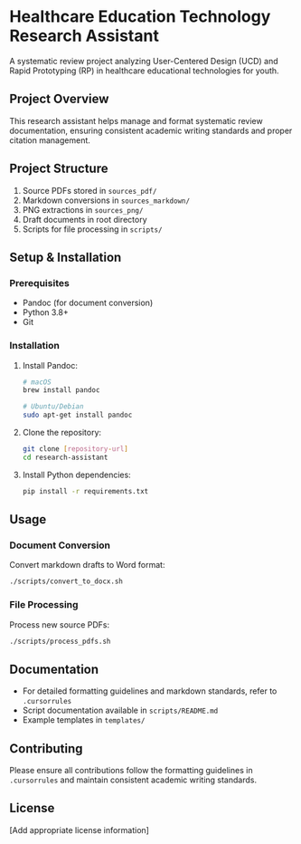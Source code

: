 # Healthcare Education Technology Research Assistant

A systematic review project analyzing User-Centered Design (UCD) and Rapid Prototyping (RP) in healthcare educational technologies for youth.

## Project Overview
This research assistant helps manage and format systematic review documentation, ensuring consistent academic writing standards and proper citation management.

## Project Structure
1. Source PDFs stored in `sources_pdf/`
2. Markdown conversions in `sources_markdown/`
3. PNG extractions in `sources_png/`
4. Draft documents in root directory
5. Scripts for file processing in `scripts/`

## Setup & Installation

### Prerequisites
- Pandoc (for document conversion)
- Python 3.8+
- Git

### Installation
1. Install Pandoc:
   ```bash
   # macOS
   brew install pandoc

   # Ubuntu/Debian
   sudo apt-get install pandoc
   ```

2. Clone the repository:
   ```bash
   git clone [repository-url]
   cd research-assistant
   ```

3. Install Python dependencies:
   ```bash
   pip install -r requirements.txt
   ```

## Usage

### Document Conversion
Convert markdown drafts to Word format:
```bash
./scripts/convert_to_docx.sh
```

### File Processing
Process new source PDFs:
```bash
./scripts/process_pdfs.sh
```

## Documentation
- For detailed formatting guidelines and markdown standards, refer to `.cursorrules`
- Script documentation available in `scripts/README.md`
- Example templates in `templates/`

## Contributing
Please ensure all contributions follow the formatting guidelines in `.cursorrules` and maintain consistent academic writing standards.

## License
[Add appropriate license information]
